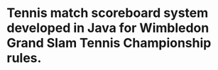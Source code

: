 # Tennis match scoreboard system developed in Java for Wimbledon Grand Slam Tennis Championship rules.
